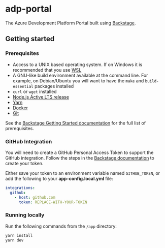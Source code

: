 # adp-portal
The Azure Development Platform Portal built using [Backstage](https://backstage.io/).

## Getting started

### Prerequisites

* Access to a UNIX based operating system. If on Windows it is recommended that you use [WSL](https://learn.microsoft.com/en-us/windows/wsl/)
* A GNU-like build environment available at the command line. For example, on Debian/Ubuntu you will want to have the `make` and `build-essential` packages installed
* `curl` or `wget` installed
* [Node.js Active LTS release](https://nodejs.org/en/blog/release)
* [Yarn](https://classic.yarnpkg.com/en/docs/install#windows-stable)
* [Docker](https://docs.docker.com/engine/install/)
* [Git](https://github.com/git-guides/install-git)

See the [Backstage Getting Started documentation](https://backstage.io/docs/getting-started/#prerequisites) for the full list of prerequisites.

### GitHub Integration
You will need to create a GitHub Personal Access Token to support the GitHub integration. Follow the steps in the [Backstage documentation](https://backstage.io/docs/getting-started/configuration/#setting-up-a-github-integration) to create your token.

Either save your token to an environment variable named `GITHUB_TOKEN`, or add the following to your **app-config.local.yml** file:

```yml
integrations:
  github:
    - host: github.com
      token: REPLACE-WITH-YOUR-TOKEN
```

### Running locally
Run the following commands from the `/app` directory:

```sh
yarn install
yarn dev
```
